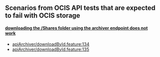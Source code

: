 ## Scenarios from OCIS API tests that are expected to fail with OCIS storage

#### [downloading the /Shares folder using the archiver endpoint does not work](https://github.com/owncloud/ocis/issues/2751)
-   [apiArchiver/downloadById.feature:134](https://github.com/owncloud/ocis/blob/master/tests/acceptance/features/apiArchiver/downloadById.feature#L134)
-   [apiArchiver/downloadById.feature:135](https://github.com/owncloud/ocis/blob/master/tests/acceptance/features/apiArchiver/downloadById.feature#L135)
